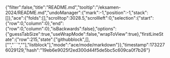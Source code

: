 {"filter":false,"title":"README.md","tooltip":"/eksamen-2024/README.md","undoManager":{"mark":-1,"position":-1,"stack":[]},"ace":{"folds":[],"scrolltop":3028.5,"scrollleft":0,"selection":{"start":{"row":0,"column":0},"end":{"row":0,"column":0},"isBackwards":false},"options":{"guessTabSize":true,"useWrapMode":false,"wrapToView":true},"firstLineState":{"row":215,"state":["githubblock",[],["","```",""],"listblock"],"mode":"ace/mode/markdown"}},"timestamp":1732276029129,"hash":"19eb6e9025f2ed300d44f5de5bc5c609ca0f7b26"}